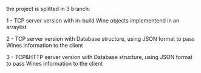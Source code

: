 the project is splitted in 3 branch:

1 - TCP server version with in-build Wine objects implementend in an arraylist

2 - TCP server version with Database structure, using JSON format to pass Wines information to the client

3 - TCP&HTTP server version with Database structure, using JSON format to pass Wines information to the client
